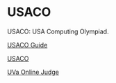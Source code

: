 # USACO

USACO: USA Computing Olympiad. 

[USACO Guide](https://usaco.guide/)

[USACO](http://www.usaco.org/)

[UVa Online Judge](https://onlinejudge.org/)
